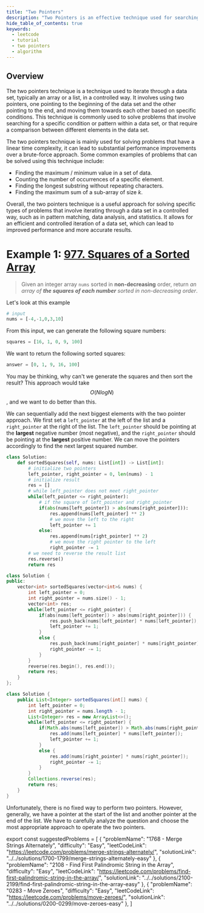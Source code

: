 ```yaml
---
title: "Two Pointers"
description: "Two Pointers is an effective technique used for searching pairs in a sorted array."
hide_table_of_contents: true
keywords:
  - leetcode
  - tutorial
  - two pointers
  - algorithm
---
```


<TutorialCredits authors="@heiheihang, @wingkwong"/>

## Overview

The two pointers technique is a technique used to iterate through a data set, typically an array or a list, in a controlled way. It involves using two pointers, one pointing to the beginning of the data set and the other pointing to the end, and moving them towards each other based on specific conditions. This technique is commonly used to solve problems that involve searching for a specific condition or pattern within a data set, or that require a comparison between different elements in the data set.

The two pointers technique is mainly used for solving problems that have a linear time complexity, it can lead to substantial performance improvements over a brute-force approach. Some common examples of problems that can be solved using this technique include:

- Finding the maximum / minimum value in a set of data.
- Counting the number of occurrences of a specific element.
- Finding the longest substring without repeating characters.
- Finding the maximum sum of a sub-array of size $k$.

Overall, the two pointers technique is a useful approach for solving specific types of problems that involve iterating through a data set in a controlled way, such as in pattern matching, data analysis, and statistics. It allows for an efficient and controlled iteration of a data set, which can lead to improved performance and more accurate results.

# Example 1: [977. Squares of a Sorted Array](https://leetcode.com/problems/squares-of-a-sorted-array/)

> Given an integer array `nums` sorted in **non-decreasing** order, return _an array of **the squares of each number** sorted in non-decreasing order_.

Let's look at this example

```python
# input
nums = [-4,-1,0,3,10]
```

From this input, we can generate the following square numbers:

```python
squares = [16, 1, 0, 9, 100]
```

We want to return the following sorted squares:

```python
answer = [0, 1, 9, 16, 100]
```

You may be thinking, why can't we generate the squares and then sort the result? This approach would take $$O(NlogN)$$, and we want to do better than this.

We can sequentially add the next biggest elements with the two pointer approach. We first set a `left_pointer` at the left of the list and a `right_pointer` at the right of the list. The `left_pointer` should be pointing at the **largest** negative number (most negative), and the `right_pointer` should be pointing at the **largest** positive number. We can move the pointers accordingly to find the next largest squared number.

<Tabs>
<TabItem value="py" label="Python">
<SolutionAuthor name="@heiheihang"/>

```py
class Solution:
    def sortedSquares(self, nums: List[int]) -> List[int]:
        # initialize two pointers
        left_pointer, right_pointer = 0, len(nums) - 1
        # initialize result
        res = []
        # while left_pointer does not meet right_pointer
        while(left_pointer <= right_pointer):
            # if the square of left_pointer and right_pointer
            if(abs(nums[left_pointer]) > abs(nums[right_pointer])):
                res.append(nums[left_pointer] ** 2)
                # we move the left to the right
                left_pointer += 1
            else:
                res.append(nums[right_pointer] ** 2)
                # we move the right pointer to the left
                right_pointer -= 1
        # we need to reverse the result list
        res.reverse()
        return res
```

</TabItem>

<TabItem value="cpp" label="C++">
<SolutionAuthor name="@wingkwong"/>

```cpp
class Solution {
public:
    vector<int> sortedSquares(vector<int>& nums) {
        int left_pointer = 0;
        int right_pointer = nums.size() - 1;
        vector<int> res;
        while(left_pointer <= right_pointer) {
            if(abs(nums[left_pointer]) > abs(nums[right_pointer])) {
                res.push_back(nums[left_pointer] * nums[left_pointer]);
                left_pointer += 1;
            }
            else {
                res.push_back(nums[right_pointer] * nums[right_pointer]);
                right_pointer -= 1;
            }
        }
        reverse(res.begin(), res.end());
        return res;
    }
};

```

</TabItem>

<TabItem value="java" label="Java">
<SolutionAuthor name="@wingkwong"/>

```java
class Solution {
    public List<Integer> sortedSquares(int[] nums) {
        int left_pointer = 0;
        int right_pointer = nums.length - 1;
        List<Integer> res = new ArrayList<>();
        while(left_pointer <= right_pointer) {
            if(Math.abs(nums[left_pointer]) > Math.abs(nums[right_pointer])) {
                res.add(nums[left_pointer] * nums[left_pointer]);
                left_pointer += 1;
            }
            else {
                res.add(nums[right_pointer] * nums[right_pointer]);
                right_pointer -= 1;
            }
        }
        Collections.reverse(res);
        return res;
    }
}

```

</TabItem>
</Tabs>

Unfortunately, there is no fixed way to perform two pointers. However, generally, we have a pointer at the start of the list and another pointer at the end of the list. We have to carefully analyze the question and choose the most appropriate approach to operate the two pointers.

export const suggestedProblems = [
{
"problemName": "1768 - Merge Strings Alternately",
"difficulty": "Easy",
"leetCodeLink": "https://leetcode.com/problems/merge-strings-alternately/",
"solutionLink": "../../solutions/1700-1799/merge-strings-alternately-easy"
},
{
"problemName": "2108 - Find First Palindromic String in the Array",
"difficulty": "Easy",
"leetCodeLink": "https://leetcode.com/problems/find-first-palindromic-string-in-the-array/",
"solutionLink": "../../solutions/2100-2199/find-first-palindromic-string-in-the-array-easy"
},
{
"problemName": "0283 - Move Zeroes",
"difficulty": "Easy",
"leetCodeLink": "https://leetcode.com/problems/move-zeroes/",
"solutionLink": "../../solutions/0200-0299/move-zeroes-easy"
},
]

<Table title="Suggested Problems" data={suggestedProblems} />

